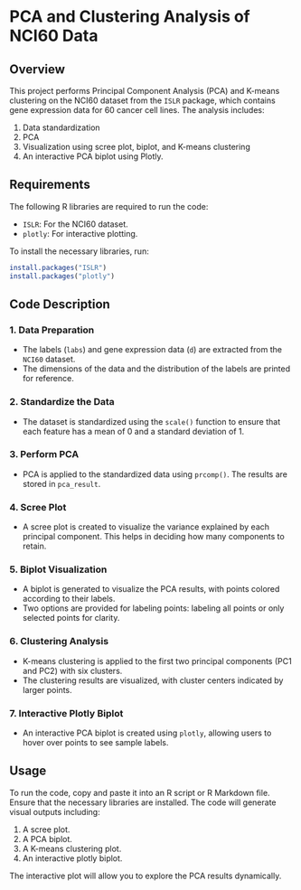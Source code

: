 # PCA and Clustering Analysis of NCI60 Data

## Overview

This project performs Principal Component Analysis (PCA) and K-means clustering on the NCI60 dataset from the `ISLR` package, which contains gene expression data for 60 cancer cell lines. The analysis includes:
1. Data standardization
2. PCA
3. Visualization using scree plot, biplot, and K-means clustering
4. An interactive PCA biplot using Plotly.

## Requirements

The following R libraries are required to run the code:
- `ISLR`: For the NCI60 dataset.
- `plotly`: For interactive plotting.

To install the necessary libraries, run:
```R
install.packages("ISLR")
install.packages("plotly")
```

## Code Description

### 1. Data Preparation
- The labels (`labs`) and gene expression data (`d`) are extracted from the `NCI60` dataset.
- The dimensions of the data and the distribution of the labels are printed for reference.

### 2. Standardize the Data
- The dataset is standardized using the `scale()` function to ensure that each feature has a mean of 0 and a standard deviation of 1.

### 3. Perform PCA
- PCA is applied to the standardized data using `prcomp()`. The results are stored in `pca_result`.

### 4. Scree Plot
- A scree plot is created to visualize the variance explained by each principal component. This helps in deciding how many components to retain.

### 5. Biplot Visualization
- A biplot is generated to visualize the PCA results, with points colored according to their labels.
- Two options are provided for labeling points: labeling all points or only selected points for clarity.

### 6. Clustering Analysis
- K-means clustering is applied to the first two principal components (PC1 and PC2) with six clusters.
- The clustering results are visualized, with cluster centers indicated by larger points.

### 7. Interactive Plotly Biplot
- An interactive PCA biplot is created using `plotly`, allowing users to hover over points to see sample labels.

## Usage

To run the code, copy and paste it into an R script or R Markdown file. Ensure that the necessary libraries are installed. The code will generate visual outputs including:
1. A scree plot.
2. A PCA biplot.
3. A K-means clustering plot.
4. An interactive plotly biplot.

The interactive plot will allow you to explore the PCA results dynamically.
